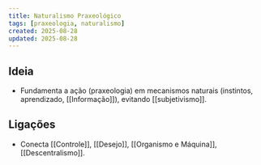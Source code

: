 ```yaml
---
title: Naturalismo Praxeológico
tags: [praxeologia, naturalismo]
created: 2025-08-28
updated: 2025-08-28
---
```


## Ideia
- Fundamenta a ação (praxeologia) em mecanismos naturais (instintos, aprendizado, [[Informação]]), evitando [[subjetivismo]].

## Ligações
- Conecta [[Controle]], [[Desejo]], [[Organismo e Máquina]], [[Descentralismo]].

